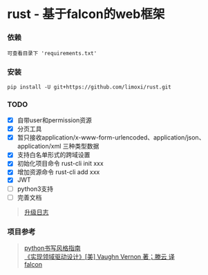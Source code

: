 # rust - 基于falcon的web框架

### 依赖
``可查看目录下 'requirements.txt' ``

### 安装
``pip install -U git+https://github.com/limoxi/rust.git``

### TODO
- [x] 自带user和permission资源
- [x] 分页工具
- [x] 暂只接收application/x-www-form-urlencoded、application/json、application/xml 三种类型数据
- [x] 支持白名单形式的跨域设置
- [x] 初始化项目命令 rust-cli init xxx
- [x] 增加资源命令 rust-cli add xxx
- [x] JWT
- [ ] python3支持
- [ ] 完善文档

> [升级日志](./log.md)

### 项目参考
>[python书写风格指南](http://zh-google-styleguide.readthedocs.io/en/latest/google-python-styleguide/contents/)  
>[《实现领域驱动设计》[美] Vaughn Vernon 著；滕云 译](https://item.jd.com/11423256.html)  
>[falcon](https://github.com/falconry/falcon)  